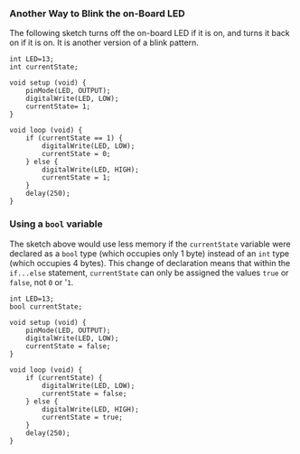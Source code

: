 ### Another Way to Blink the on-Board LED ###

The following sketch turns off the on-board LED if it is on, and turns it back on
if it is on.  It is another version of a blink pattern.  

    int LED=13; 
    int currentState;
    
    void setup (void) {
        pinMode(LED, OUTPUT);    
        digitalWrite(LED, LOW);
        currentState= 1;
    }
    
    void loop (void) {
        if (currentState == 1) {
            digitalWrite(LED, LOW);   
            currentState = 0;
        } else {
            digitalWrite(LED, HIGH);   
            currentState = 1;
        }
        delay(250);
    }

### Using a `bool` variable ###

The sketch above would use less memory if the `currentState` variable were 
declared as a `bool` type (which occupies only 1 byte) instead of an `int` type (which occupies
4 bytes).  This change of declaration means that within the `if...else` statement,
`currentState` can only be assigned the values `true` or `false`, not `0` or '`1`.

    int LED=13; 
    bool currentState;
    
    void setup (void) {
        pinMode(LED, OUTPUT);    
        digitalWrite(LED, LOW);
        currentState = false;
    }
    
    void loop (void) {
        if (currentState) {
            digitalWrite(LED, LOW);   
            currentState = false;
        } else {
            digitalWrite(LED, HIGH);   
            currentState = true;
        }
        delay(250);
    }
